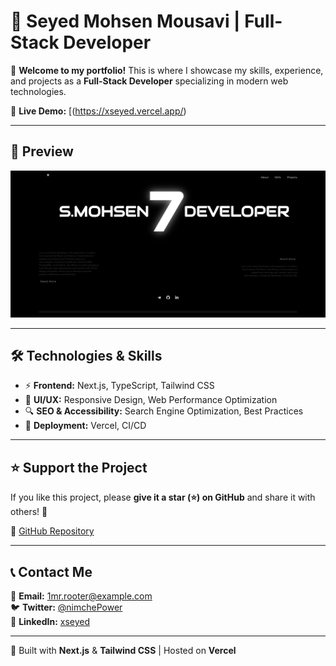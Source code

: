 # 🚀 Seyed Mohsen Mousavi | Full-Stack Developer

🎉 **Welcome to my portfolio!** This is where I showcase my skills, experience, and projects as a **Full-Stack Developer** specializing in modern web technologies.

🔗 **Live Demo:** [(https://xseyed.vercel.app/)

---

## 📸 Preview
![Portfolio Preview](./public/screenshot.jpeg)

---

## 🛠 Technologies & Skills
- ⚡ **Frontend:**  Next.js, TypeScript, Tailwind CSS
- 🎨 **UI/UX:** Responsive Design, Web Performance Optimization
- 🔍 **SEO & Accessibility:** Search Engine Optimization, Best Practices
- 🚀 **Deployment:** Vercel, CI/CD


---

## ⭐ Support the Project
If you like this project, please **give it a star (⭐) on GitHub** and share it with others! 🚀

🔗 [GitHub Repository](https://github.com/seyed-mohsen-mousavi/ME)

---

## 📞 Contact Me
📧 **Email:** [1mr.rooter@example.com](1mr.rooter3@gmail.com)  
🐦 **Twitter:** [@nimchePower](https://x.com/nimchePower)  
💼 **LinkedIn:** [xseyed](https://www.linkedin.com/in/xseyed)  

---

🚀 Built with **Next.js** & **Tailwind CSS** | Hosted on **Vercel**
